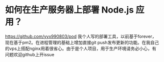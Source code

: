 # 如何在生产服务器上部署 Node.js 应用？

[<span>https://</span><span>github.com/yyx990803/po</span><span>d</span><span></span>](https://github.com/yyx990803/pod) 我个人写的部署工具，以前基于forever，现在基于pm2。在进程管理的基础上增加直接git push发布更新的功能。在我自己的vps上搭配nginx用着很省心。由于是个人项目，用于生产环境请务必小心，有问题欢迎github上开issue